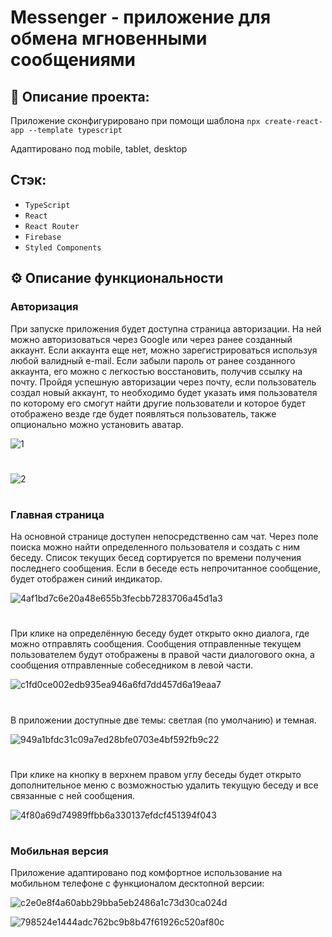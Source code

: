 # Messenger - приложение для обмена мгновенными сообщениями

## 📓 Описание проекта:

Приложение сконфигурировано при помощи шаблона `npx create-react-app --template typescript`

Адаптировано под mobile, tablet, desktop

## Cтэк:

- `TypeScript`
- `React`
- `React Router`
- `Firebase`
- `Styled Components`

## ⚙️ Описание функциональности

### Авторизация

При запуске приложения будет доступна страница авторизации. На ней можно авторизоваться через Google или через ранее созданный аккаунт. Если аккаунта еще нет, можно зарегистрироваться используя любой валидный e-mail. Если забыли пароль от ранее созданного аккаунта, его можно с легкостью восстановить, получив ссылку на почту. Пройдя успешную авторизации через почту, если пользователь создал новый аккаунт, то необходимо будет указать имя пользователя по которому его смогут найти другие пользователи и которое будет отображено везде где будет появляться пользователь, также опционально можно установить аватар.

![1](https://user-images.githubusercontent.com/122017847/212078766-1edf95e4-130f-4518-9f1d-fa3cd3cc6a5b.gif)
#

![2](https://user-images.githubusercontent.com/122017847/212078803-31d4a6fa-1529-4f6c-a40c-ce3eab55f990.gif)
#

### Главная страница

На основной странице доступен непосредственно сам чат. Через поле поиска можно найти определенного пользователя и создать с ним беседу. Список текущих бесед сортируется по времени получения последнего сообщения. Если в беседе есть непрочитанное сообщение, будет отображен синий индикатор.

![4af1bd7c6e20a48e655b3fecbb7283706a45d1a3](https://user-images.githubusercontent.com/122017847/212473361-224e1906-da8a-4e2d-9425-d6671f4bb64e.gif)
#

При клике на определённую беседу будет открыто окно диалога, где можно отправлять сообщения. Сообщения отправленные текущем пользователем будут отображены  в правой части диалогового окна, а сообщения отправленные собеседником в левой части.

![c1fd0ce002edb935ea946a6fd7dd457d6a19eaa7](https://user-images.githubusercontent.com/122017847/212473913-9772f0f6-ee90-4b49-a944-97d5d0928375.gif)
#

В приложении доступные две темы: светлая (по умолчанию) и темная.

![949a1bfdc31c09a7ed28bfe0703e4bf592fb9c22](https://user-images.githubusercontent.com/122017847/212473267-52d6ea3c-2d8a-4d93-a8ca-7d6aab289bf2.gif)
#

При клике на кнопку в верхнем правом углу беседы будет открыто дополнительное меню с возможностью удалить текущую беседу и все связанные с ней сообщения.

![4f80a69d74989ffbb6a330137efdcf451394f043](https://user-images.githubusercontent.com/122017847/212473220-78da9e63-d08c-4a2e-8be9-5e093fb23c59.gif)
#

### Мобильная версия

Приложение адаптировано под комфортное использование на мобильном телефоне с функционалом десктопной версии:

![c2e0e8f4a60abb29bba5eb2486a1c73d30ca024d](https://user-images.githubusercontent.com/122017847/212473509-c90ec1f6-dcc2-48bb-81c0-8c2d1857ac11.gif)

![798524e1444adc762bc9b8b47f61926c520af80c](https://user-images.githubusercontent.com/122017847/212473544-ca84124b-686c-4c3a-8e43-3c6d3b07b53a.gif)
